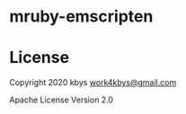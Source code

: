 # mruby-emscripten

# License

Copyright 2020 kbys <work4kbys@gmail.com>

Apache License Version 2.0
